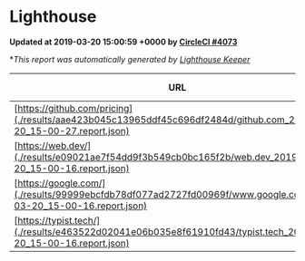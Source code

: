 
# Lighthouse

**Updated at 2019-03-20 15:00:59 +0000 by [CircleCI #4073](https://circleci.com/gh/ItinerisLtd/lighthouse-keeper-example/4073)**

**This report was automatically generated by [Lighthouse Keeper](https://github.com/itinerisltd/lighthouse-keeper)*

| URL | Performance | Accessibility | Best Practices | SEO | PWA | Updated At |
| --- | --- | --- | --- | --- | --- | --- |
| [https://github.com/pricing](./results/aae423b045c13965ddf45c696df2484d/github.com_2019-03-20_15-00-27.report.json) | 0.85 | 0.89 | 0.93 | 0.9 | 0.58 | 2019-03-20T15:00:27.853Z |
| [https://web.dev/](./results/e09021ae7f54dd9f3b549cb0bc165f2b/web.dev_2019-03-20_15-00-16.report.json) | 0.95 | 0.93 | 0.93 | 0.96 | 1 | 2019-03-20T15:00:16.115Z |
| [https://google.com/](./results/99999ebcfdb78df077ad2727fd00969f/www.google.com_2019-03-20_15-00-16.report.json) | 0.95 | 0.71 | 0.93 | 0.8 | 0.58 | 2019-03-20T15:00:16.585Z |
| [https://typist.tech/](./results/e463522d02041e06b035e8f61910fd43/typist.tech_2019-03-20_15-00-16.report.json) | 1 |  |  |  |  | 2019-03-20T15:00:16.261Z |
